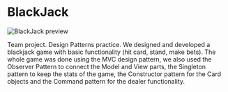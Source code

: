 # BlackJack

![BlackJack preview](https://github.com/iirenesg/BlackJack/blob/master/preview.png)

Team project. Design Patterns practice.
We designed and developed a blackjack game with basic functionality (hit card, stand, make bets).
The whole game was done using the MVC design pattern, we also used the Observer Pattern to connect the Model and View parts, the Singleton pattern to keep the stats of the game, the Constructor pattern for the Card objects and the Command pattern for the dealer functionality.
